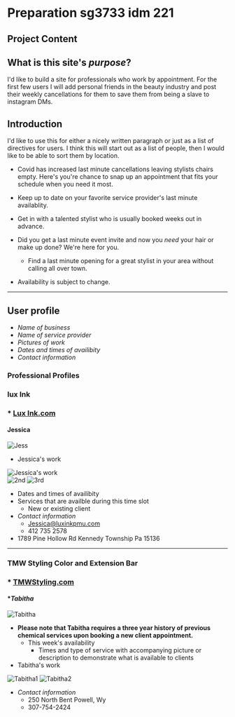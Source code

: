 # Preparation sg3733 idm 221

## Project Content 

## **What is this site's *purpose*?**

I'd like to build a site for professionals who work by appointment. For the first few users I will add personal friends in the beauty industry and post their weekly cancellations for them to save them from being a slave to instagram DMs.

## **Introduction**  

I'd like to use this for either a nicely written paragraph or just as a list of directives for users. I think this will start out as a list of people, then I would like to be able to sort them by location.

* Covid has increased last minute cancellations leaving stylists chairs empty. Here's you're chance to snap up an appointment that fits your schedule when you need it most.

* Keep up to date on your favorite service provider's last minute availablity.  

* Get in with a talented stylist who is usually booked weeks out in advance.

* Did you get a last minute event invite and now you *need* your hair or make up done? We're here for you.
  * Find a last minute opening for a great stylist in your area without calling all over town.

* Availability is subject to change.

---

## **User profile**

* *Name of business*
* *Name of service provider*
* *Pictures of work*
* *Dates and times of availibity*
* *Contact information*

### **Professional Profiles**  

### **lux Ink**

### * [Lux Ink.com](luxeinkpmu.com)

#### **Jessica**  

![Jess](pictures/Jess/Jesshs-200x200.jpeg)

* Jessica's work  

![Jessica's work](pictures/Jess/hezzy-250x250.jpeg)  
![2nd](pictures/Jess/jessblonde-200x200.jpeg)
![3rd](pictures/Jess/jessclient2-200x200.jpeg)  

* Dates and times of availibity
* Services that are availble during this time slot
  * New or existing client
* *Contact information*
  * Jessica@luxinkpmu.com
  * 412 735 2578
* 1789 Pine Hollow Rd Kennedy Township Pa 15136

---

### **TMW Styling Color and Extension Bar**

### * [TMWStyling.com](https://tmw-styling.business.site/?fbclid=IwAR2NtGixPnEjJ2JUY8M0lFq_jWJsiimq-oNWSbEnfYYpTrQdqb7wpyJbBdc)

#### **Tabitha*

![Tabitha](pictures/Tabitha/Tabithahs-200x200.jpeg)

* **Please note that Tabitha requires a three year history of previous chemical services upon booking a new client appointment.**
  * This week's availability
    * Times and type of service with accompanying picture or description to demonstrate what is available to clients
* Tabitha's work  

![Tabitha1](pictures/Tabitha/TabBlonde-200x200.jpeg)
![Tabitha2](pictures/Tabitha/tabnette-200x200.jpeg)


* *Contact information*
  * 250 North Bent Powell, Wy 
  * 307-754-2424

    



